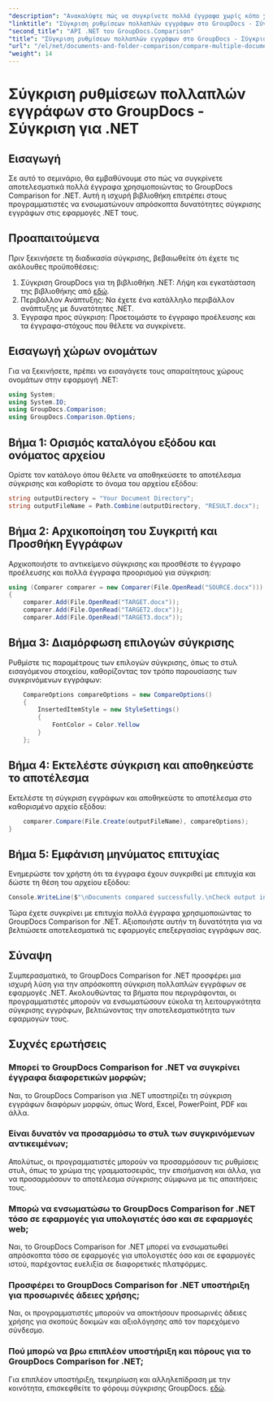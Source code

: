 ```yaml
---
"description": "Ανακαλύψτε πώς να συγκρίνετε πολλά έγγραφα χωρίς κόπο χρησιμοποιώντας το GroupDocs Comparison for .NET. Ακολουθήστε τον αναλυτικό οδηγό μας για απρόσκοπτη επεξεργασία εγγράφων."
"linktitle": "Σύγκριση ρυθμίσεων πολλαπλών εγγράφων στο GroupDocs - Σύγκριση για .NET"
"second_title": "API .NET του GroupDocs.Comparison"
"title": "Σύγκριση ρυθμίσεων πολλαπλών εγγράφων στο GroupDocs - Σύγκριση για .NET"
"url": "/el/net/documents-and-folder-comparison/compare-multiple-documents-settings-dotnet/"
"weight": 14
---
```


# Σύγκριση ρυθμίσεων πολλαπλών εγγράφων στο GroupDocs - Σύγκριση για .NET

## Εισαγωγή
Σε αυτό το σεμινάριο, θα εμβαθύνουμε στο πώς να συγκρίνετε αποτελεσματικά πολλά έγγραφα χρησιμοποιώντας το GroupDocs Comparison for .NET. Αυτή η ισχυρή βιβλιοθήκη επιτρέπει στους προγραμματιστές να ενσωματώνουν απρόσκοπτα δυνατότητες σύγκρισης εγγράφων στις εφαρμογές .NET τους.
## Προαπαιτούμενα
Πριν ξεκινήσετε τη διαδικασία σύγκρισης, βεβαιωθείτε ότι έχετε τις ακόλουθες προϋποθέσεις:
1. Σύγκριση GroupDocs για τη βιβλιοθήκη .NET: Λήψη και εγκατάσταση της βιβλιοθήκης από [εδώ](https://releases.groupdocs.com/comparison/net/).
2. Περιβάλλον Ανάπτυξης: Να έχετε ένα κατάλληλο περιβάλλον ανάπτυξης με δυνατότητες .NET.
3. Έγγραφα προς σύγκριση: Προετοιμάστε το έγγραφο προέλευσης και τα έγγραφα-στόχους που θέλετε να συγκρίνετε.

## Εισαγωγή χώρων ονομάτων
Για να ξεκινήσετε, πρέπει να εισαγάγετε τους απαραίτητους χώρους ονομάτων στην εφαρμογή .NET:
```csharp
using System;
using System.IO;
using GroupDocs.Comparison;
using GroupDocs.Comparison.Options;
```
## Βήμα 1: Ορισμός καταλόγου εξόδου και ονόματος αρχείου
Ορίστε τον κατάλογο όπου θέλετε να αποθηκεύσετε το αποτέλεσμα σύγκρισης και καθορίστε το όνομα του αρχείου εξόδου:
```csharp
string outputDirectory = "Your Document Directory";
string outputFileName = Path.Combine(outputDirectory, "RESULT.docx");
```
## Βήμα 2: Αρχικοποίηση του Συγκριτή και Προσθήκη Εγγράφων
Αρχικοποιήστε το αντικείμενο σύγκρισης και προσθέστε το έγγραφο προέλευσης και πολλά έγγραφα προορισμού για σύγκριση:
```csharp
using (Comparer comparer = new Comparer(File.OpenRead("SOURCE.docx")))
{
    comparer.Add(File.OpenRead("TARGET.docx"));
    comparer.Add(File.OpenRead("TARGET2.docx"));
    comparer.Add(File.OpenRead("TARGET3.docx"));
```
## Βήμα 3: Διαμόρφωση επιλογών σύγκρισης
Ρυθμίστε τις παραμέτρους των επιλογών σύγκρισης, όπως το στυλ εισαγόμενου στοιχείου, καθορίζοντας τον τρόπο παρουσίασης των συγκρινόμενων εγγράφων:
```csharp
    CompareOptions compareOptions = new CompareOptions()
    {
        InsertedItemStyle = new StyleSettings()
        {
            FontColor = Color.Yellow
        }
    };
```
## Βήμα 4: Εκτελέστε σύγκριση και αποθηκεύστε το αποτέλεσμα
Εκτελέστε τη σύγκριση εγγράφων και αποθηκεύστε το αποτέλεσμα στο καθορισμένο αρχείο εξόδου:
```csharp
    comparer.Compare(File.Create(outputFileName), compareOptions);
}
```
## Βήμα 5: Εμφάνιση μηνύματος επιτυχίας
Ενημερώστε τον χρήστη ότι τα έγγραφα έχουν συγκριθεί με επιτυχία και δώστε τη θέση του αρχείου εξόδου:
```csharp
Console.WriteLine($"\nDocuments compared successfully.\nCheck output in {outputDirectory}.");
```
Τώρα έχετε συγκρίνει με επιτυχία πολλά έγγραφα χρησιμοποιώντας το GroupDocs Comparison for .NET. Αξιοποιήστε αυτήν τη δυνατότητα για να βελτιώσετε αποτελεσματικά τις εφαρμογές επεξεργασίας εγγράφων σας.

## Σύναψη
Συμπερασματικά, το GroupDocs Comparison for .NET προσφέρει μια ισχυρή λύση για την απρόσκοπτη σύγκριση πολλαπλών εγγράφων σε εφαρμογές .NET. Ακολουθώντας τα βήματα που περιγράφονται, οι προγραμματιστές μπορούν να ενσωματώσουν εύκολα τη λειτουργικότητα σύγκρισης εγγράφων, βελτιώνοντας την αποτελεσματικότητα των εφαρμογών τους.
## Συχνές ερωτήσεις
### Μπορεί το GroupDocs Comparison for .NET να συγκρίνει έγγραφα διαφορετικών μορφών;
Ναι, το GroupDocs Comparison για .NET υποστηρίζει τη σύγκριση εγγράφων διαφόρων μορφών, όπως Word, Excel, PowerPoint, PDF και άλλα.
### Είναι δυνατόν να προσαρμόσω το στυλ των συγκρινόμενων αντικειμένων;
Απολύτως, οι προγραμματιστές μπορούν να προσαρμόσουν τις ρυθμίσεις στυλ, όπως το χρώμα της γραμματοσειράς, την επισήμανση και άλλα, για να προσαρμόσουν το αποτέλεσμα σύγκρισης σύμφωνα με τις απαιτήσεις τους.
### Μπορώ να ενσωματώσω το GroupDocs Comparison for .NET τόσο σε εφαρμογές για υπολογιστές όσο και σε εφαρμογές web;
Ναι, το GroupDocs Comparison for .NET μπορεί να ενσωματωθεί απρόσκοπτα τόσο σε εφαρμογές για υπολογιστές όσο και σε εφαρμογές ιστού, παρέχοντας ευελιξία σε διαφορετικές πλατφόρμες.
### Προσφέρει το GroupDocs Comparison for .NET υποστήριξη για προσωρινές άδειες χρήσης;
Ναι, οι προγραμματιστές μπορούν να αποκτήσουν προσωρινές άδειες χρήσης για σκοπούς δοκιμών και αξιολόγησης από τον παρεχόμενο σύνδεσμο.
### Πού μπορώ να βρω επιπλέον υποστήριξη και πόρους για το GroupDocs Comparison for .NET;
Για επιπλέον υποστήριξη, τεκμηρίωση και αλληλεπίδραση με την κοινότητα, επισκεφθείτε το φόρουμ σύγκρισης GroupDocs. [εδώ](https://forum.groupdocs.com/c/comparison/12).